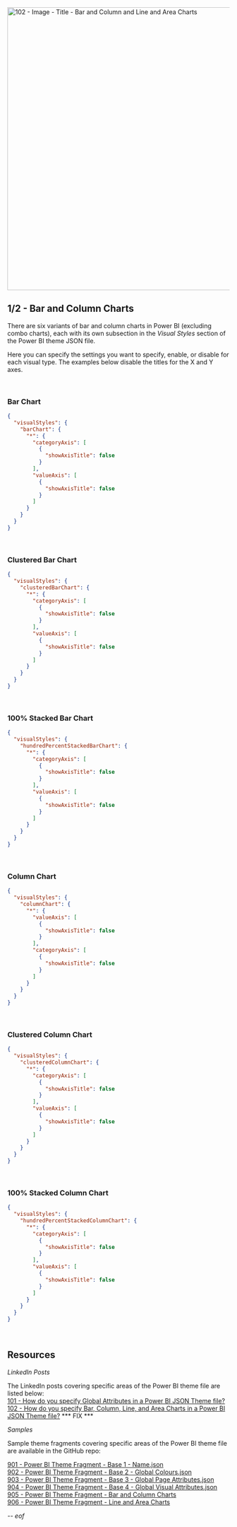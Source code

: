 <img width="1280" height="640" alt="102 - Image - Title - Bar and Column and Line and Area Charts" src="https://github.com/user-attachments/assets/c5117749-49c9-401c-a7b6-530b9ce1efa1" />

## 1/2 - Bar and Column Charts

There are six variants of bar and column charts in Power BI (excluding combo charts), each with its own subsection in the *Visual Styles* section of the Power BI theme JSON file.

Here you can specify the settings you want to specify, enable, or disable for each visual type. The examples below disable the titles for the X and Y axes.

<br>

### Bar Chart

``` json
{
  "visualStyles": {
    "barChart": {
      "*": {
        "categoryAxis": [
          {
            "showAxisTitle": false
          }
        ],
        "valueAxis": [
          {
            "showAxisTitle": false
          }
        ]
      }
    }
  }
}
```
<br>

### Clustered Bar Chart

``` json
{
  "visualStyles": {
    "clusteredBarChart": {
      "*": {
        "categoryAxis": [
          {
            "showAxisTitle": false
          }
        ],
        "valueAxis": [
          {
            "showAxisTitle": false
          }
        ]
      }
    }
  }
}
```

<br>

### 100% Stacked Bar Chart

``` json
{
  "visualStyles": {
    "hundredPercentStackedBarChart": {
      "*": {
        "categoryAxis": [
          {
            "showAxisTitle": false
          }
        ],
        "valueAxis": [
          {
            "showAxisTitle": false
          }
        ]
      }
    }
  }
}
```

<br>

### Column Chart

``` json
{
  "visualStyles": {
    "columnChart": {
      "*": {
        "valueAxis": [
          {
            "showAxisTitle": false
          }
        ],
        "categoryAxis": [
          {
            "showAxisTitle": false
          }
        ]
      }
    }
  }
}
```

<br>

### Clustered Column Chart

``` json
{
  "visualStyles": {
    "clusteredColumnChart": {
      "*": {
        "categoryAxis": [
          {
            "showAxisTitle": false
          }
        ],
        "valueAxis": [
          {
            "showAxisTitle": false
          }
        ]
      }
    }
  }
}
```

<br>

### 100% Stacked Column Chart

``` json
{
  "visualStyles": {
    "hundredPercentStackedColumnChart": {
      "*": {
        "categoryAxis": [
          {
            "showAxisTitle": false
          }
        ],
        "valueAxis": [
          {
            "showAxisTitle": false
          }
        ]
      }
    }
  }
}
```

<br>

## Resources

*LinkedIn Posts*

The LinkedIn posts covering specific areas of the Power BI theme file are listed below: <br>
[101 - How do you specify Global Attributes in a Power BI JSON Theme file?](https://www.linkedin.com/posts/gregphilps_powerbi-documentationmatters-dataanalytics-activity-7368600915009830912-wb3Z) <br>
[102 - How do you specify Bar, Column, Line, and Area Charts in a Power BI JSON Theme file?](https://www.linkedin.com/posts/gregphilps_powerbi-documentationmatters-dataanalytics-activity-7368600915009830912-wb3Z) *** FIX *** <br>

*Samples*

Sample theme fragments covering specific areas of the Power BI theme file are available in the GitHub repo: <br>

[901 - Power BI Theme Fragment - Base 1 - Name.json](https://github.com/alexbadiu-insightsinmotion/PBI-Documentation/blob/main/Components/Theme/901%20-%20Power%20BI%20Theme%20Fragment%20-%20Base%201%20-%20Name.json) <br>
[902 - Power BI Theme Fragment - Base 2 - Global Colours.json](https://github.com/alexbadiu-insightsinmotion/PBI-Documentation/blob/main/Components/Theme/902%20-%20Power%20BI%20Theme%20Fragment%20-%20Base%202%20-%20Global%20Colours.json) <br>
[903 - Power BI Theme Fragment - Base 3 - Global Page Attributes.json](https://github.com/alexbadiu-insightsinmotion/PBI-Documentation/blob/main/Components/Theme/903%20-%20Power%20BI%20Theme%20Fragment%20-%20Base%203%20-%20Global%20Page%20Attributes.json) <br>
[904 - Power BI Theme Fragment - Base 4 - Global Visual Attributes.json](https://github.com/alexbadiu-insightsinmotion/PBI-Documentation/blob/main/Components/Theme/904%20-%20Power%20BI%20Theme%20Fragment%20-%20Base%204%20-%20Global%20Visual%20Attributes.json) <br>
[905 - Power BI Theme Fragment - Bar and Column Charts](https://github.com/alexbadiu-insightsinmotion/PBI-Documentation/blob/main/Components/Theme/905%20-%20Power%20BI%20Theme%20Fragment%20-%20Bar%20and%20Column%20Charts.json) <br>
[906 - Power BI Theme Fragment - Line and Area Charts](https://github.com/alexbadiu-insightsinmotion/PBI-Documentation/blob/main/Components/Theme/906%20-%20Power%20BI%20Theme%20Fragment%20-%20Line%20and%20Area%20Charts.json) <br>

*-- eof*
